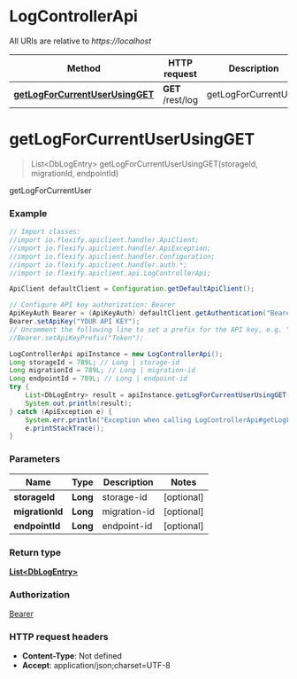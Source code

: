 # LogControllerApi

All URIs are relative to *https://localhost*

Method | HTTP request | Description
------------- | ------------- | -------------
[**getLogForCurrentUserUsingGET**](LogControllerApi.md#getLogForCurrentUserUsingGET) | **GET** /rest/log | getLogForCurrentUser


<a name="getLogForCurrentUserUsingGET"></a>
# **getLogForCurrentUserUsingGET**
> List&lt;DbLogEntry&gt; getLogForCurrentUserUsingGET(storageId, migrationId, endpointId)

getLogForCurrentUser

### Example
```java
// Import classes:
//import io.flexify.apiclient.handler.ApiClient;
//import io.flexify.apiclient.handler.ApiException;
//import io.flexify.apiclient.handler.Configuration;
//import io.flexify.apiclient.handler.auth.*;
//import io.flexify.apiclient.api.LogControllerApi;

ApiClient defaultClient = Configuration.getDefaultApiClient();

// Configure API key authorization: Bearer
ApiKeyAuth Bearer = (ApiKeyAuth) defaultClient.getAuthentication("Bearer");
Bearer.setApiKey("YOUR API KEY");
// Uncomment the following line to set a prefix for the API key, e.g. "Token" (defaults to null)
//Bearer.setApiKeyPrefix("Token");

LogControllerApi apiInstance = new LogControllerApi();
Long storageId = 789L; // Long | storage-id
Long migrationId = 789L; // Long | migration-id
Long endpointId = 789L; // Long | endpoint-id
try {
    List<DbLogEntry> result = apiInstance.getLogForCurrentUserUsingGET(storageId, migrationId, endpointId);
    System.out.println(result);
} catch (ApiException e) {
    System.err.println("Exception when calling LogControllerApi#getLogForCurrentUserUsingGET");
    e.printStackTrace();
}
```

### Parameters

Name | Type | Description  | Notes
------------- | ------------- | ------------- | -------------
 **storageId** | **Long**| storage-id | [optional]
 **migrationId** | **Long**| migration-id | [optional]
 **endpointId** | **Long**| endpoint-id | [optional]

### Return type

[**List&lt;DbLogEntry&gt;**](DbLogEntry.md)

### Authorization

[Bearer](../README.md#Bearer)

### HTTP request headers

 - **Content-Type**: Not defined
 - **Accept**: application/json;charset=UTF-8

